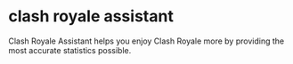 # clash royale assistant

Clash Royale Assistant helps you enjoy Clash Royale more by providing the most accurate statistics possible.

